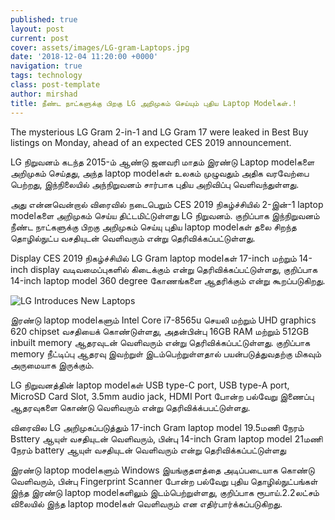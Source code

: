 ```yaml
---
published: true
layout: post
current: post
cover: assets/images/LG-gram-Laptops.jpg
date: '2018-12-04 11:20:00 +0000'
navigation: true
tags: technology
class: post-template
author: mirshad
title: நீண்ட நாட்களுக்கு பிறகு LG அறிமுகம் செய்யும் புதிய Laptop Modelகள்.!
---
```

The mysterious LG Gram 2-in-1 and LG Gram 17 were leaked in Best Buy listings on Monday, ahead of an expected CES 2019 announcement.

LG நிறுவனம் கடந்த 2015-ம் ஆண்டு ஜனவரி மாதம் இரண்டு Laptop modelகளை அறிமுகம் செய்தது, அந்த laptop modelகள் உலகம் முழுவதும் அதிக வரவேற்பை பெற்றது, இந்நிலையில் அந்நிறுவனம் சார்பாக புதிய அறிவிப்பு வெளிவந்துள்ளது.

அது என்னவென்றால் விரைவில் நடைபெறும் CES 2019 நிகழ்ச்சியில் 2-இன்-1 laptop modelகளை அறிமுகம் செய்ய திட்டமிட்டுள்ளது LG நிறுவனம். குறிப்பாக இந்நிறுவனம் நீண்ட நாட்களுக்கு பிறகு அறிமுகம் செய்யு புதிய laptop modelகள் தலை சிறந்த தொழில்நுட்ப வசதியுடன் வெளிவரும் என்று தெரிவிக்கப்பட்டுள்ளது.

Display CES 2019 நிகழ்ச்சியில் LG Gram laptop modelகள் 17-inch மற்றும் 14-inch display வடிவமைப்புகளில் கிடைக்கும் என்று தெரிவிக்கப்பட்டுள்ளது, குறிப்பாக 14-inch laptop model 360 degree கோணங்களை ஆதரிக்கும் என்று கூறப்படுகிறது.

<p><img src="https://techlanka.lk/assets/images/gram-lg.jpg" alt="LG Introduces New Laptops" /></p>

இரண்டு laptop modelகளும் Intel Core i7-8565u செயலி மற்றும் UHD graphics 620 chipset வசதியைக் கொண்டுள்ளது, அதன்பின்பு 16GB RAM மற்றும் 512GB inbuilt memory ஆதரவுடன் வெளிவரும் என்று தெரிவிக்கப்பட்டுள்ளது. குறிப்பாக memory நீட்டிப்பு ஆதரவு இவற்றுள் இடம்பெற்றுள்ளதால் பயன்படுத்துவதற்கு மிகவும் அருமையாக இருக்கும்.

LG நிறுவனத்தின் laptop modelகள் USB type-C port, USB type-A port, MicroSD Card Slot, 3.5mm audio jack, HDMI Port போன்ற பல்வேறு இணைப்பு ஆதரவுகளை கொண்டு வெளிவரும் என்று தெரிவிக்க்பபட்டுள்ளது.

விரைவில LG அறிமுகப்படுத்தும் 17-inch Gram laptop model 19.5மணி நேரம் Bsttery ஆயுள் வசதியுடன் வெளிவரும், பின்பு 14-inch Gram laptop model 21மணி நேரம் battery ஆயுள் வசதியுடன் வெளிவரும் என்று தெரிவிக்கப்பட்டுள்ளது

இரண்டு laptop modelகளும் Windows இயங்குதளத்தை அடிப்படையாக கொண்டு வெளிவரும், பின்பு Fingerprint Scanner போன்ற பல்வேறு புதிய தொழில்நுட்பங்கள் இந்த இரண்டு laptop modelகளிலும் இடம்பெற்றுள்ளது, குறிப்பாக ரூபாய்.2.2லட்சம் விலையில் இந்த laptop modelகள் வெளிவரும் என எதிர்பார்க்கப்படுகிறது.
